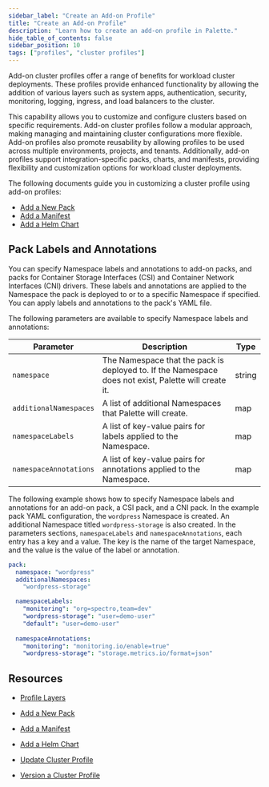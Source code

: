 ```yaml
---
sidebar_label: "Create an Add-on Profile"
title: "Create an Add-on Profile"
description: "Learn how to create an add-on profile in Palette."
hide_table_of_contents: false
sidebar_position: 10
tags: ["profiles", "cluster profiles"]
---
```



Add-on cluster profiles offer a range of benefits for workload cluster deployments. These profiles provide enhanced functionality by allowing the addition of various layers such as system apps, authentication, security, monitoring, logging, ingress, and load balancers to the cluster. 

This capability allows you to customize and configure clusters based on specific requirements. Add-on cluster profiles follow a modular approach, making managing and maintaining cluster configurations more flexible. Add-on profiles also promote reusability by allowing profiles to be used across multiple environments, projects, and tenants. Additionally, add-on profiles support integration-specific packs, charts, and manifests, providing flexibility and customization options for workload cluster deployments.

The following documents guide you in customizing a cluster profile using add-on profiles:

- [Add a New Pack](create-pack-addon.md)
- [Add a Manifest](create-manifest-addon.md)
- [Add a Helm Chart](create-helm-addon.md)

## Pack Labels and Annotations

You can specify Namespace labels and annotations to add-on packs, and packs for Container Storage Interfaces (CSI) and Container Network Interfaces (CNI) drivers. These labels and annotations are applied to the Namespace the pack is deployed to or to a specific Namespace if specified. You can apply labels and annotations to the pack's YAML file.

The following parameters are available to specify Namespace labels and annotations:

| **Parameter** | **Description** | **Type** |
| --- | --- | --- |
| `namespace` | The Namespace that the pack is deployed to. If the Namespace does not exist, Palette will create it. | string |
| `additionalNamespaces`| A list of additional Namespaces that Palette will create. | map |
| `namespaceLabels` | A list of key-value pairs for labels applied to the Namespace. | map |
| `namespaceAnnotations` | A list of key-value pairs for annotations applied to the Namespace. | map |


The following example shows how to specify Namespace labels and annotations for an add-on pack, a CSI pack, and a CNI pack. In the example pack YAML configuration, the `wordpress` Namespace is created. An additional Namespace titled `wordpress-storage` is also created. In the parameters sections, `namespaceLabels` and `namespaceAnnotations`, each entry has a key and a value. The key is the name of the target Namespace, and the value is the value of the label or annotation.

```yaml 
pack:
  namespace: "wordpress"
  additionalNamespaces:
    "wordpress-storage"

  namespaceLabels:
    "monitoring": "org=spectro,team=dev"
    "wordpress-storage": "user=demo-user"
    "default": "user=demo-user"
    
  namespaceAnnotations:
    "monitoring": "monitoring.io/enable=true"
    "wordpress-storage": "storage.metrics.io/format=json"
```

## Resources 

- [Profile Layers](../../cluster-profiles.md#profile-layers)

- [Add a New Pack](create-pack-addon.md)

- [Add a Manifest](create-manifest-addon.md)

- [Add a Helm Chart](create-helm-addon.md)

- [Update Cluster Profile](../../modify-cluster-profiles/update-cluster-profile.md)

- [Version a Cluster Profile](../../modify-cluster-profiles/version-cluster-profile.md)